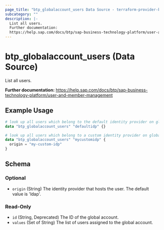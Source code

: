 ```yaml
---
page_title: "btp_globalaccount_users Data Source - terraform-provider-btp"
subcategory: ""
description: |-
  List all users.
  Further documentation:
  https://help.sap.com/docs/btp/sap-business-technology-platform/user-and-member-management
---
```


# btp_globalaccount_users (Data Source)

List all users.

__Further documentation:__
<https://help.sap.com/docs/btp/sap-business-technology-platform/user-and-member-management>

## Example Usage

```terraform
# look up all users which belong to the default identity provider on global account level
data "btp_globalaccount_users" "defaultidp" {}

# look up all users which belong to a custom identity provider on global account level
data "btp_globalaccount_users" "mycustomidp" {
  origin = "my-custom-idp"
}
```

<!-- schema generated by tfplugindocs -->
## Schema

### Optional

- `origin` (String) The identity provider that hosts the user. The default value is 'ldap'.

### Read-Only

- `id` (String, Deprecated) The ID of the global account.
- `values` (Set of String) The list of users assigned to the global account.
